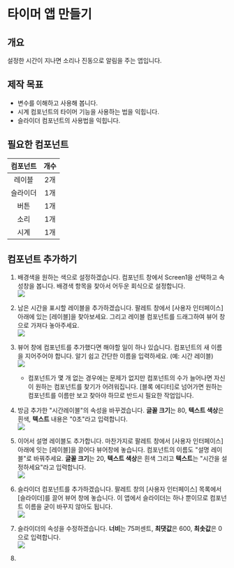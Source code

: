 # 타이머 앱 만들기

## 개요

설정한 시간이 지나면 소리나 진동으로 알림을 주는 앱입니다.



## 제작 목표

* 변수를 이해하고 사용해 봅니다.
* 시계 컴포넌트의 타이머 기능을 사용하는 법을 익힙니다.
* 슬라이더 컴포넌트의 사용법을 익힙니다.



## 필요한 컴포넌트

| 컴포넌트 |  개수  |
| :--: | :--: |
| 레이블  |  2개  |
| 슬라이더 |  1개  |
|  버튼  |  1개  |
|  소리  |  1개  |
|  시계  |  1개  |



## 컴포넌트 추가하기

1. 배경색을 원하는 색으로 설정하겠습니다. 컴포넌트 창에서 Screen1을 선택하고 속성창을 봅니다. 배경색 항목을 찾아서 어두운 회식으로 설정합니다.  
   ![](img/timer_01.png)

2. 남은 시간을 표시할 레이블을 추가하겠습니다. 팔레트 창에서 [사용자 인터페이스]아래에 있는 [레이블]을 찾아보세요. 그리고 레이블 컴포넌트를 드래그하여 뷰어 창으로 가져다 놓아주세요.  
   ![](img/timer_02.png)

3. 뷰어 창에 컴포넌트를 추가했다면 해야할 일이 하나 있습니다. 컴포넌트의 새 이름을 지어주어야 합니다. 알기 쉽고 간단한 이름을 입력하세요. (예: 시간 레이블)  
   ![](img/timer_03.png)

   * 컴포넌트가 몇 개 없는 경우에는 문제가 없지만 컴포넌트의 수가 늘어나면 자신이 원하는 컴포넌트를 찾기가 어려워집니다. [블록 에디터]로 넘어가면 원하는 컴포넌트를 이름만 보고 찾아야 하므로 반드시 필요한 작업입니다.

4. 방금 추가한 "시간레이블"의 속성을 바꾸겠습니다. **글꼴 크기**는 80, **텍스트 색상**은 흰색, **텍스트** 내용은 "0초"라고 입력합니다.  
   ![](img/timer_04.png)

5. 이어서 설명 레이블도 추가합니다. 마찬가지로 팔레트 창에서 [사용자 인터페이스] 아래에 잇는 [레이블]을 끌어다 뷰어창에 놓습니다. 컴포넌트의 이름도 "설명 레이블"로 바꿔주세요. **글꼴 크기**는 20, **텍스트 색상**은 흰색 그리고 **텍스트**는 "시간을 설정하세요"라고 입력합니다.  
   ![](img/timer_05.png)

6. 슬라이더 컴포넌트를 추가하겠습니다. 팔레트 창의 [사용자 인터페이스] 목록에서 [슬라이더]를 끌어 뷰어 창에 놓습니다. 이 앱에서 슬라이더는 하나 뿐이므로 컴포넌트 이름을 굳이 바꾸지 않아도 됩니다.  
   ![](img/timer_06.png)

7. 슬라이더의 속성을 수정하겠습니다. **너비**는 75퍼센트, **최댓값**은 600, **최솟값**은 0으로 입력합니다.  
   ![](img/timer_07.png)

8.  

   ​

   ​